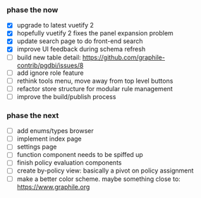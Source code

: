 ### phase the now

- [X] upgrade to latest vuetify 2
- [X] hopefully vuetify 2 fixes the panel expansion problem
- [X] update search page to do front-end search
- [X] improve UI feedback during schema refresh
- [ ] build new table detail: https://github.com/graphile-contrib/pgdbi/issues/8
- [ ] add ignore role feature
- [ ] rethink tools menu, move away from top level buttons
- [ ] refactor store structure for modular rule management
- [ ] improve the build/publish process

### phase the next

- [ ] add enums/types browser
- [ ] implement index page
- [ ] settings page
- [ ] function component needs to be spiffed up
- [ ] finish policy evaluation components
- [ ] create by-policy view:  basically a pivot on policy assignment
- [ ] make a better color scheme.  maybe something close to:  https://www.graphile.org
